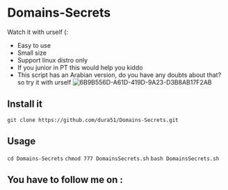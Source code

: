 # Domains-Secrets
Watch it with urself (:
* Easy to use 
* Small size 
* Support linux distro only
* If you junior in PT this would help you kiddo
* This script has an Arabian version, do you have any doubts about that? so try it with urself
![6B9B556D-A61D-419D-9A23-D3B8AB17F2AB](https://user-images.githubusercontent.com/83475148/185783280-9f1a5479-204b-40cf-80ca-c95c4dc2c658.jpeg)


## Install it
`git clone https://github.com/dura51/Domains-Secrets.git`


## Usage 
`cd Domains-Secrets`
`chmod 777 DomainsSecrets.sh`
`bash DomainsSecrets.sh`


## You have to follow me on :
